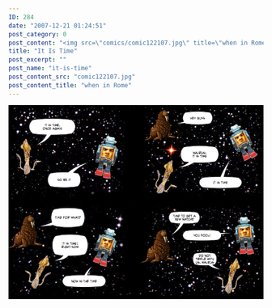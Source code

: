 ```yaml
---
ID: 284
date: "2007-12-21 01:24:51"
post_category: 0
post_content: "<img src=\"comics/comic122107.jpg\" title=\"when in Rome\" />"
title: "It Is Time"
post_excerpt: ""
post_name: "it-is-time"
post_content_src: "comic122107.jpg"
post_content_title: "when in Rome"
---
```



[![when in Rome](/comics-hi-res/comic122107.jpg)](/comics-hi-res/comic122107.jpg)
